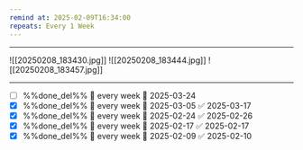 ```yaml
---
remind at: 2025-02-09T16:34:00
repeats: Every 1 Week
---
```

---
![[20250208_183430.jpg]]
![[20250208_183444.jpg]]
![[20250208_183457.jpg]]

---
- [ ] %%done_del%% 🔁 every week 📅 2025-03-24
- [x] %%done_del%% 🔁 every week 📅 2025-03-05 ✅ 2025-03-17
- [x] %%done_del%% 🔁 every week 📅 2025-02-24 ✅ 2025-02-26
- [x] %%done_del%% 🔁 every week 📅 2025-02-17 ✅ 2025-02-17
- [x] %%done_del%% 🔁 every week 📅 2025-02-09 ✅ 2025-02-10